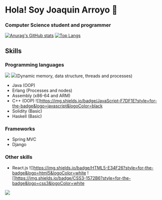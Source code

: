 # Hola! Soy Joaquin Arroyo 👋
### Computer Science student and programmer

[![Anurag's GitHub stats](https://github-readme-stats.vercel.app/api?username=joaquinarroyo&theme=synthwave)](https://github.com/anuraghazra/github-readme-stats)
[![Top Langs](https://github-readme-stats.vercel.app/api/top-langs/?username=joaquinarroyo&theme=synthwave&layout=compact)](https://github.com/anuraghazra/github-readme-stats)

## Skills
### Programming languages
![](https://img.shields.io/badge/Python-3776AB?style=for-the-badge&logo=python&logoColor=white)
![](https://img.shields.io/badge/C-00599C?style=for-the-badge&logo=c&logoColor=white)(Dynamic memory, data structure, threads and processes)
- Java (OOP)
- Erlang (Processes and nodes)
- Assembly (x86-64 and ARM)
- C++ (OOP)
![]https://img.shields.io/badge/JavaScript-F7DF1E?style=for-the-badge&logo=javascript&logoColor=black
- Solidity (Basic)
- Haskell (Basic)

### Frameworks
- Spring MVC
- Django

### Other skills
- React.js
![]https://img.shields.io/badge/HTML5-E34F26?style=for-the-badge&logo=html5&logoColor=white
![]https://img.shields.io/badge/CSS3-1572B6?style=for-the-badge&logo=css3&logoColor=white

![](https://img.shields.io/badge/Ubuntu-E95420?style=for-the-badge&logo=ubuntu&logoColor=white)

